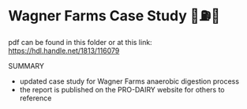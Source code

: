 # Wagner Farms Case Study 🐄⛽️🔨
pdf can be found in this folder or at this link: https://hdl.handle.net/1813/116079

SUMMARY
- updated case study for Wagner Farms anaerobic digestion process
- the report is published on the PRO-DAIRY website for others to reference



